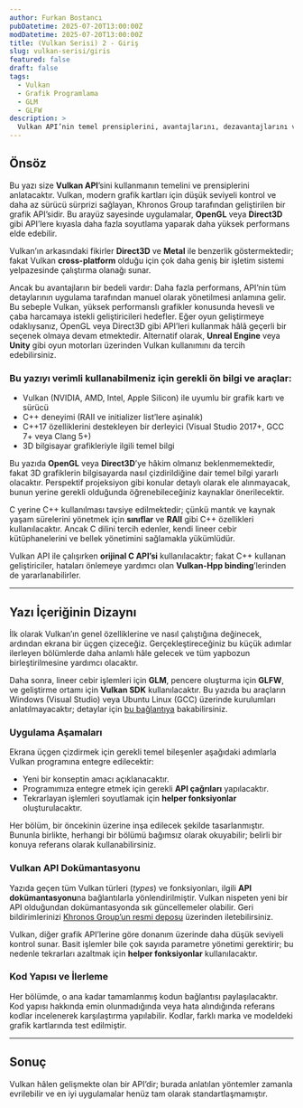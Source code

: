 ```yaml
---
author: Furkan Bostancı
pubDatetime: 2025-07-20T13:00:00Z
modDatetime: 2025-07-20T13:00:00Z
title: (Vulkan Serisi) 2 - Giriş
slug: vulkan-serisi/giris
featured: false
draft: false
tags:
  - Vulkan
  - Grafik Programlama
  - GLM
  - GLFW
description: >
  Vulkan API’nin temel prensiplerini, avantajlarını, dezavantajlarını ve uygulama adımlarını anlatan rehber.
---
```


## Önsöz

Bu yazı size **Vulkan API**’sini kullanmanın temelini ve prensiplerini anlatacaktır. Vulkan, modern grafik kartları için düşük seviyeli kontrol ve daha az sürücü sürprizi sağlayan, Khronos Group tarafından geliştirilen bir grafik API’sidir. Bu arayüz sayesinde uygulamalar, **OpenGL** veya **Direct3D** gibi API’lere kıyasla daha fazla soyutlama yaparak daha yüksek performans elde edebilir.

Vulkan’ın arkasındaki fikirler **Direct3D** ve **Metal** ile benzerlik göstermektedir; fakat Vulkan **cross-platform** olduğu için çok daha geniş bir işletim sistemi yelpazesinde çalıştırma olanağı sunar.

Ancak bu avantajların bir bedeli vardır: Daha fazla performans, API’nin tüm detaylarının uygulama tarafından manuel olarak yönetilmesi anlamına gelir. Bu sebeple Vulkan, yüksek performanslı grafikler konusunda hevesli ve çaba harcamaya istekli geliştiricileri hedefler. Eğer oyun geliştirmeye odaklıysanız, OpenGL veya Direct3D gibi API’leri kullanmak hâlâ geçerli bir seçenek olmaya devam etmektedir. Alternatif olarak, **Unreal Engine** veya **Unity** gibi oyun motorları üzerinden Vulkan kullanımını da tercih edebilirsiniz.

### Bu yazıyı verimli kullanabilmeniz için gerekli ön bilgi ve araçlar:
- Vulkan (NVIDIA, AMD, Intel, Apple Silicon) ile uyumlu bir grafik kartı ve sürücü
- C++ deneyimi (RAII ve initializer list’lere aşinalık)
- C++17 özelliklerini destekleyen bir derleyici (Visual Studio 2017+, GCC 7+ veya Clang 5+)
- 3D bilgisayar grafikleriyle ilgili temel bilgi

Bu yazıda **OpenGL** veya **Direct3D**’ye hâkim olmanız beklenmemektedir, fakat 3D grafiklerin bilgisayarda nasıl çizdirildiğine dair temel bilgi yararlı olacaktır. Perspektif projeksiyon gibi konular detaylı olarak ele alınmayacak, bunun yerine gerekli olduğunda öğrenebileceğiniz kaynaklar önerilecektir.

C yerine C++ kullanılması tavsiye edilmektedir; çünkü mantık ve kaynak yaşam sürelerini yönetmek için **sınıflar** ve **RAII** gibi C++ özellikleri kullanılacaktır. Ancak C dilini tercih edenler, kendi lineer cebir kütüphanelerini ve bellek yönetimini sağlamakla yükümlüdür.  

Vulkan API ile çalışırken **orijinal C API’si** kullanılacaktır; fakat C++ kullanan geliştiriciler, hataları önlemeye yardımcı olan **Vulkan-Hpp binding**’lerinden de yararlanabilirler.

---

## Yazı İçeriğinin Dizaynı

İlk olarak Vulkan’ın genel özelliklerine ve nasıl çalıştığına değinecek, ardından ekrana bir üçgen çizeceğiz. Gerçekleştireceğiniz bu küçük adımlar ilerleyen bölümlerde daha anlamlı hâle gelecek ve tüm yapbozun birleştirilmesine yardımcı olacaktır.

Daha sonra, lineer cebir işlemleri için **GLM**, pencere oluşturma için **GLFW**, ve geliştirme ortamı için **Vulkan SDK** kullanılacaktır. Bu yazıda bu araçların Windows (Visual Studio) veya Ubuntu Linux (GCC) üzerinde kurulumları anlatılmayacaktır; detaylar için [bu bağlantıya](https://vulkan-tutorial.com/Development_environment) bakabilirsiniz.

### Uygulama Aşamaları

Ekrana üçgen çizdirmek için gerekli temel bileşenler aşağıdaki adımlarla Vulkan programına entegre edilecektir:

- Yeni bir konseptin amacı açıklanacaktır.
- Programımıza entegre etmek için gerekli **API çağrıları** yapılacaktır.
- Tekrarlayan işlemleri soyutlamak için **helper fonksiyonlar** oluşturulacaktır.

Her bölüm, bir öncekinin üzerine inşa edilecek şekilde tasarlanmıştır. Bununla birlikte, herhangi bir bölümü bağımsız olarak okuyabilir; belirli bir konuya referans olarak kullanabilirsiniz.

### Vulkan API Dokümantasyonu

Yazıda geçen tüm Vulkan türleri (*types*) ve fonksiyonları, ilgili **API dokümantasyonu**na bağlantılarla yönlendirilmiştir. Vulkan nispeten yeni bir API olduğundan dokümantasyonda sık güncellemeler olabilir. Geri bildirimlerinizi [Khronos Group’un resmi deposu](https://github.com/KhronosGroup/Vulkan-Docs) üzerinden iletebilirsiniz.

Vulkan, diğer grafik API’lerine göre donanım üzerinde daha düşük seviyeli kontrol sunar. Basit işlemler bile çok sayıda parametre yönetimi gerektirir; bu nedenle tekrarları azaltmak için **helper fonksiyonlar** kullanılacaktır.

### Kod Yapısı ve İlerleme

Her bölümde, o ana kadar tamamlanmış kodun bağlantısı paylaşılacaktır. Kod yapısı hakkında emin olunmadığında veya hata alındığında referans kodlar incelenerek karşılaştırma yapılabilir. Kodlar, farklı marka ve modeldeki grafik kartlarında test edilmiştir.

---

## Sonuç

Vulkan hâlen gelişmekte olan bir API’dir; burada anlatılan yöntemler zamanla evrilebilir ve en iyi uygulamalar henüz tam olarak standartlaşmamıştır.
